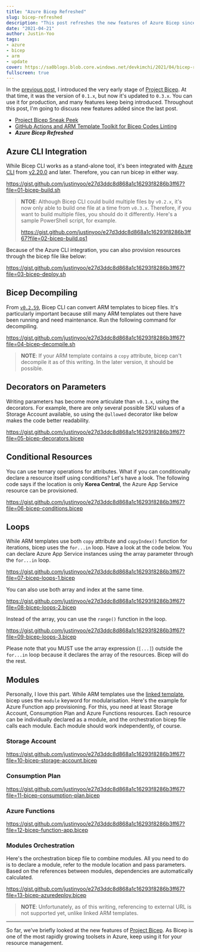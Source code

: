 ```yaml
---
title: "Azure Bicep Refreshed"
slug: bicep-refreshed
description: "This post refreshes the new features of Azure Bicep since the last update."
date: "2021-04-21"
author: Justin-Yoo
tags:
- azure
- bicep
- arm
- update
cover: https://sa0blogs.blob.core.windows.net/devkimchi/2021/04/bicep-refreshed-00.png
fullscreen: true
---
```


In the [previous post][post 1], I introduced the very early stage of [Project Bicep][bicep]. At that time, it was the version of `0.1.x`, but now it's updated to `0.3.x`. You can use it for production, and many features keep being introduced. Throughout this post, I'm going to discuss new features added since the last post.

* [Project Bicep Sneak Peek][post 1]
* [GitHub Actions and ARM Template Toolkit for Bicep Codes Linting][post 2]
* ***Azure Bicep Refreshed***


## Azure CLI Integration ##

While Bicep CLI works as a stand-alone tool, it's been integrated with [Azure CLI][az cli] from [v2.20.0][az cli release v2.20.0] and later. Therefore, you can run bicep in either way.

https://gist.github.com/justinyoo/e27d3ddc8d868a1c16293f8286b3ff67?file=01-bicep-build.sh

> **NTOE**: Although Bicep CLI could build multiple files by `v0.2.x`, it's now only able to build one file at a time from `v0.3.x`. Therefore, if you want to build multiple files, you should do it differently. Here's a sample PowerShell script, for example.
> 
> https://gist.github.com/justinyoo/e27d3ddc8d868a1c16293f8286b3ff67?file=02-bicep-build.ps1

Because of the Azure CLI integration, you can also provision resources through the bicep file like below:

https://gist.github.com/justinyoo/e27d3ddc8d868a1c16293f8286b3ff67?file=03-bicep-deploy.sh


## Bicep Decompiling ##

From [`v0.2.59`][bicep release v0.2.59], Bicep CLI can convert ARM templates to bicep files. It's particularly important because still many ARM templates out there have been running and need maintenance. Run the following command for decompiling.

https://gist.github.com/justinyoo/e27d3ddc8d868a1c16293f8286b3ff67?file=04-bicep-decompile.sh

> **NOTE**: If your ARM template contains a `copy` attribute, bicep can't decompile it as of this writing. In the later version, it should be possible.


## Decorators on Parameters ##

Writing parameters has become more articulate than `v0.1.x`, using the decorators. For example, there are only several possible SKU values of a Storage Account available, so using the `@allowed` decorator like below makes the code better readability.

https://gist.github.com/justinyoo/e27d3ddc8d868a1c16293f8286b3ff67?file=05-bicep-decorators.bicep


## Conditional Resources ##

You can use ternary operations for attributes. What if you can conditionally declare a resource itself using conditions? Let's have a look. The following code says if the location is only **Korea Central**, the Azure App Service resource can be provisioned.

https://gist.github.com/justinyoo/e27d3ddc8d868a1c16293f8286b3ff67?file=06-bicep-conditions.bicep


## Loops ##

While ARM templates use both `copy` attribute and `copyIndex()` function for iterations, bicep uses the `for...in` loop. Have a look at the code below. You can declare Azure App Service instances using the array parameter through the `for...in` loop.

https://gist.github.com/justinyoo/e27d3ddc8d868a1c16293f8286b3ff67?file=07-bicep-loops-1.bicep

You can also use both array and index at the same time.

https://gist.github.com/justinyoo/e27d3ddc8d868a1c16293f8286b3ff67?file=08-bicep-loops-2.bicep

Instead of the array, you can use the `range()` function in the loop.

https://gist.github.com/justinyoo/e27d3ddc8d868a1c16293f8286b3ff67?file=09-bicep-loops-3.bicep

Please note that you MUST use the array expression (`[...]`) outside the `for...in` loop because it declares the array of the resources. Bicep will do the rest.


## Modules ##

Personally, I love this part. While ARM templates use the [linked template][az arm template linked], bicep uses the `module` keyword for modularisation. Here's the example for Azure Function app provisioning. For this, you need at least Storage Account, Consumption Plan and Azure Functions resources. Each resource can be individually declared as a module, and the orchestration bicep file calls each module. Each module should work independently, of course.


### Storage Account ###

https://gist.github.com/justinyoo/e27d3ddc8d868a1c16293f8286b3ff67?file=10-bicep-storage-account.bicep


### Consumption Plan ###

https://gist.github.com/justinyoo/e27d3ddc8d868a1c16293f8286b3ff67?file=11-bicep-consumption-plan.bicep


### Azure Functions ###

https://gist.github.com/justinyoo/e27d3ddc8d868a1c16293f8286b3ff67?file=12-bicep-function-app.bicep


### Modules Orchestration ###

Here's the orchestration bicep file to combine modules. All you need to do is to declare a module, refer to the module location and pass parameters. Based on the references between modules, dependencies are automatically calculated.

https://gist.github.com/justinyoo/e27d3ddc8d868a1c16293f8286b3ff67?file=13-bicep-azuredeploy.bicep

> **NOTE**: Unfortunately, as of this writing, referencing to external URL is not supported yet, unlike linked ARM templates.

---

So far, we've briefly looked at the new features of [Project Bicep][bicep]. As Bicep is one of the most rapidly growing toolsets in Azure, keep using it for your resource management.


[post 1]: /2020/09/09/bicep-sneak-peek/
[post 2]: /2020/09/30/github-actions-and-arm-template-toolkit-to-test-bicep-codes/

[bicep]: https://github.com/Azure/bicep/
[bicep release v0.2.59]: https://github.com/Azure/bicep/releases/tag/v0.2.59

[az cli]: https://docs.microsoft.com/cli/azure/what-is-azure-cli?WT.mc_id=devops-25381-juyoo
[az cli release v2.20.0]: https://docs.microsoft.com/cli/azure/release-notes-azure-cli?WT.mc_id=devops-25381-juyoo#march-02-2021

[az arm template linked]: https://docs.microsoft.com/azure/azure-resource-manager/templates/linked-templates?WT.mc_id=devops-25381-juyoo
